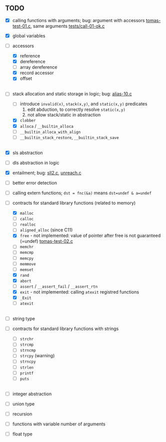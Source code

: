 ## TODO

- [x] calling functions with arguments; bug: argument with accessors [tomas-test-01.c](tests/tomas-test-01.c#L14), same arguments [tests/call-01-ok.c](tests/call-01-ok.c#L23)

- [x] global variables

- [ ] accessors
  - [x] reference
  - [x] dereference
  - [ ] array dereference
  - [x] record accessor
  - [x] offset
  <br/>
- [ ] stack allocation and static storage in logic;
  bug: [alias-10.c](tests/alias-10.c#L15)
    - [ ] introduce `invalid(x)`, `stack(x,y)`, and `static(x,y)` predicates
        1. edit abduction, to correctly resolve `static(x,y)`
        2. not allow stack/static in abstraction
    - [x] `clobber`
    - [x] `alloca` / `__builtin_alloca`
    - [ ] `__builtin_alloca_with_align`
    - [ ] `__builtin_stack_restore`, `__builtin_stack_save`
  <br/>
- [x] sls abstraction

- [ ] dls abstraction in logic

- [x] entailment; bug: [sll2.c](tests/sll2.c), [unreach.c](tests/unreach.c)

- [ ] better error detection

- [ ] calling extern functions; `dst = fnc(&a)` means `dst=undef & a=undef`

- [ ] contracts for standard library functions (related to memory)
  - [x] `malloc`
  - [ ] `calloc`
  - [ ] `realloc`
  - [ ] `aligned_alloc` (since C11)
  - [x] `free` - not implemented: value of pointer after free is not guaranteed (=undef) [tomas-test-02.c](tests/tomas-test-02.c)
  - [ ] `memchr`
  - [ ] `memcmp`
  - [ ] `memcpy`
  - [ ] `memmove`
  - [ ] `memset`
  - [x] `rand`
  - [x] `abort`
  - [ ] `assert` / `__assert_fail` / `__assert_rtn`
  - [x] `exit` - not implemented: calling `atexit` registred functions
  - [x] `_Exit`
  - [ ] `atexit`
  <br/>
- [ ] string type

- [ ] contracts for standard library functions with strings
  - [ ] `strchr`
  - [ ] `strcmp`
  - [ ] `strncmp`
  - [ ] `strcpy` (warning)
  - [ ] `strncpy`
  - [ ] `strlen`
  - [ ] `printf`
  - [ ] `puts`
  <br/>
- [ ] integer abstraction

- [ ] union type

- [ ] recursion

- [ ] functions with variable number of arguments

- [ ] float type

